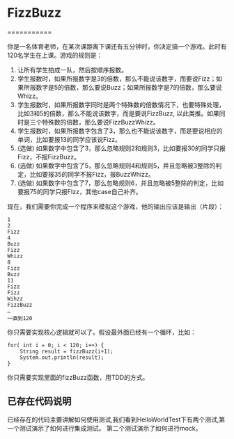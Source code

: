 # FizzBuzz
===========

你是一名体育老师，在某次课距离下课还有五分钟时，你决定搞一个游戏。此时有120名学生在上课。游戏的规则是：

1. 让所有学生拍成一队，然后按顺序报数。
2. 学生报数时，如果所报数字是3的倍数，那么不能说该数字，而要说Fizz；如果所报数字是5的倍数，那么要说Buzz；如果所报数字是7的倍数，那么要说Whizz。
3. 学生报数时，如果所报数字同时是两个特殊数的倍数情况下，也要特殊处理，比如3和5的倍数，那么不能说该数字，而是要说FizzBuzz, 以此类推。如果同时是三个特殊数的倍数，那么要说FizzBuzzWhizz。
4. 学生报数时，如果所报数字包含了3，那么也不能说该数字，而是要说相应的单词，比如要报13的同学应该说Fizz。
5. (选做) 如果数字中包含了3，那么忽略规则2和规则3，比如要报30的同学只报Fizz，不报FizzBuzz。
6. (选做) 如果数字中包含了5，那么忽略规则4和规则5，并且忽略被3整除的判定，比如要报35的同学不报Fizz，报BuzzWhizz。
7. (选做) 如果数字中包含了7，那么忽略规则6，并且忽略被5整除的判定，比如要报75的同学只报FIzz，其他case自己补齐。

现在，我们需要你完成一个程序来模拟这个游戏，他的输出应该是输出（片段）：

```
1
2
Fizz
4
Buzz
Fizz
Whizz
8
Fizz
Buzz
11
Fizz 
Fizz
Wihzz
FizzBuzz
… 
一直到120 
```
你只需要实现核心逻辑就可以了。假设最外面已经有一个循环，比如：
 
```
for( int i = 0; i < 120; i++) {
    String result = fizzBuzz(i+1);
    System.out.println(result);
}
```  

你只需要实现里面的fizzBuzz函数，用TDD的方式。


## 已存在代码说明

已经存在的代码主要讲解如何使用测试,我们看到HelloWorldTest下有两个测试,第一个测试演示了如何进行集成测试。
第二个测试演示了如何进行mock。
